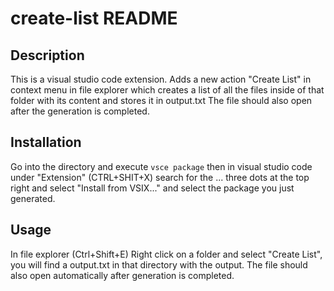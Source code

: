 # create-list README

## Description

This is a visual studio code extension.
Adds a new action "Create List" in context menu in file explorer which creates a list of all the files inside of that folder with its content and stores it in output.txt
The file should also open after the generation is completed.

## Installation

Go into the directory and execute `vsce package` then in visual studio code under "Extension" (CTRL+SHIT+X)
search for the ... three dots at the top right and select "Install from VSIX..." and select the package
you just generated.

## Usage

In file explorer (Ctrl+Shift+E) Right click on a folder and select "Create List", you will find a output.txt
in that directory with the output. The file should also open automatically after generation is completed.

